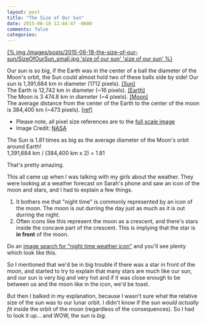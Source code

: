 ```yaml
---
layout: post
title: "The Size of Our Sun"
date: 2015-06-18 12:44:47 -0600
comments: false
categories: 
---
```


[{% img /images/posts/2015-06-18-the-size-of-our-sun/SizeOfOurSun_small.jpg 'size of our sun' 'size of our sun' %}](/images/posts/2015-06-18-the-size-of-our-sun/SizeOfOurSun.png)

Our sun is so big, if the Earth was in the center of a ball the diameter of the Moon's orbit, the Sun could almost hold two of these balls side by side!
Our sun is 1,391,684 km in diameter (1712 pixels). [[Sun]](https://en.wikipedia.org/wiki/Sun)  
The Earth is 12,742 km in diameter (~16 pixels). [[Earth]](https://en.wikipedia.org/wiki/Earth)  
The Moon is 3 474.8 km in diameter (~4 pixels). [[Moon]](https://en.wikipedia.org/wiki/Moon)  
The average distance from the center of the Earth to the center of the moon is 384,400 km (~473 pixels). [[ref]](https://en.wikipedia.org/?title=Lunar_distance_(astronomy))  
* Please note, all pixel size references are to the [full scale image](/images/posts/2015-06-18-the-size-of-our-sun/SizeOfOurSun.png)  
* Image Credit: [NASA](http://www.nasa.gov/multimedia/imagegallery/image_feature_1197.html)

The Sun is 1.81 times as big as the average diameter of the Moon's orbit around Earth!  
1,391,684 km / (384,400 km x 2) = 1.81

That's pretty amazing.

This all came up when I was talking with my girls about the weather. They were looking at a weather forecast on Sarah's phone and saw an icon of the moon and stars, and I had to explain a few things.

1. It bothers me that "night time" is commonly represented by an icon of the moon. The moon is out durring the day just as much as it is out durring the night.
2. Often icons like this represent the moon as a crescent, and there's stars inside the concave part of the crescent. This is implying that the star is **in front** of the moon.

Do an [image search for "night time weather icon"](https://www.google.com/search?q=nighttime+weather+icon) and you'll see plenty which look like this.

So I mentioned that we'd be in big trouble if there was a star in front of the moon, and started to try to explain that many stars are much like our sun, and our sun is very big and very hot and if it was close enough to be between us and the moon like in the icon, we'd be toast.

But then I balked in my explanation, because I wasn't sure what the relative size of the sun was to our lunar orbit. I didn't know if the sun *would actually fit* inside the orbit of the moon (regardless of the consequences). So I had to look it up... and WOW, the sun is *big*.
